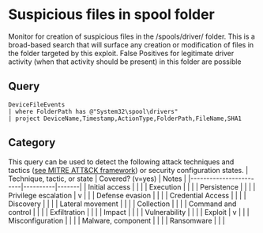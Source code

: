 # Suspicious files in spool folder
 
Monitor for creation of suspicious files in the /spools/driver/ folder. This is a broad-based search that will surface any creation or modification of files in the folder targeted by this exploit. False Positives for legitimate driver activity (when that activity should be present) in this folder are possible

## Query
```
DeviceFileEvents
| where FolderPath has @"System32\spool\drivers"
| project DeviceName,Timestamp,ActionType,FolderPath,FileName,SHA1

```
## Category
This query can be used to detect the following attack techniques and tactics ([see MITRE ATT&CK framework](https://attack.mitre.org/)) or security configuration states.
| Technique, tactic, or state | Covered? (v=yes) | Notes |
|------------------------|----------|-------|
| Initial access |  |  |
| Execution |  |  |
| Persistence |  |  | 
| Privilege escalation | v |  |
| Defense evasion |  |  | 
| Credential Access |  |  | 
| Discovery |  |  | 
| Lateral movement |  |  | 
| Collection |  |  | 
| Command and control |  |  | 
| Exfiltration |  |  | 
| Impact |  |  |
| Vulnerability |  |  |
| Exploit | v |  |
| Misconfiguration |  |  |
| Malware, component |  |  |
| Ransomware |  |  |

